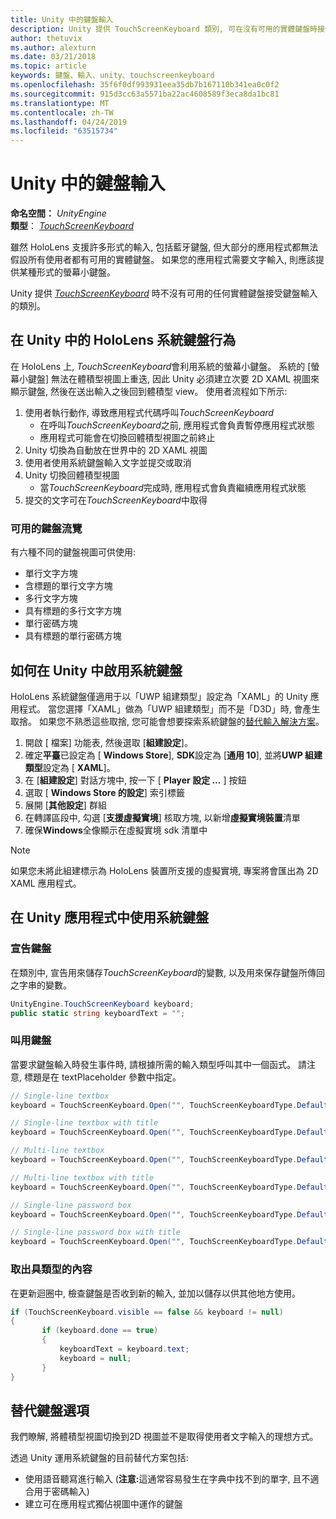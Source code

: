 ```yaml
---
title: Unity 中的鍵盤輸入
description: Unity 提供 TouchScreenKeyboard 類別, 可在沒有可用的實體鍵盤時接受鍵盤輸入。
author: thetuvix
ms.author: alexturn
ms.date: 03/21/2018
ms.topic: article
keywords: 鍵盤、輸入、unity、touchscreenkeyboard
ms.openlocfilehash: 35f6f0df993931eea35db7b167110b341ea0c0f2
ms.sourcegitcommit: 915d3cc63a5571ba22ac4608589f3eca8da1bc81
ms.translationtype: MT
ms.contentlocale: zh-TW
ms.lasthandoff: 04/24/2019
ms.locfileid: "63515734"
---
```

# <a name="keyboard-input-in-unity"></a>Unity 中的鍵盤輸入

**命名空間：**  *UnityEngine*<br>
 **類型**： *[TouchScreenKeyboard](http://docs.unity3d.com/ScriptReference/TouchScreenKeyboard.html)*

雖然 HoloLens 支援許多形式的輸入, 包括藍牙鍵盤, 但大部分的應用程式都無法假設所有使用者都有可用的實體鍵盤。 如果您的應用程式需要文字輸入, 則應該提供某種形式的螢幕小鍵盤。

Unity 提供 *[TouchScreenKeyboard](http://docs.unity3d.com/ScriptReference/TouchScreenKeyboard.html)* 時不沒有可用的任何實體鍵盤接受鍵盤輸入的類別。

## <a name="hololens-system-keyboard-behavior-in-unity"></a>在 Unity 中的 HoloLens 系統鍵盤行為

在 HoloLens 上, *TouchScreenKeyboard*會利用系統的螢幕小鍵盤。 系統的 [螢幕小鍵盤] 無法在體積型視圖上重迭, 因此 Unity 必須建立次要 2D XAML 視圖來顯示鍵盤, 然後在送出輸入之後回到體積型 view。 使用者流程如下所示:
1. 使用者執行動作, 導致應用程式代碼呼叫*TouchScreenKeyboard*
    * 在呼叫*TouchScreenKeyboard*之前, 應用程式會負責暫停應用程式狀態
    * 應用程式可能會在切換回體積型視圖之前終止
2. Unity 切換為自動放在世界中的 2D XAML 視圖
3. 使用者使用系統鍵盤輸入文字並提交或取消
4. Unity 切換回體積型視圖
    * 當*TouchScreenKeyboard*完成時, 應用程式會負責繼續應用程式狀態
5. 提交的文字可在*TouchScreenKeyboard*中取得

### <a name="available-keyboard-views"></a>可用的鍵盤流覽

有六種不同的鍵盤視圖可供使用:
* 單行文字方塊
* 含標題的單行文字方塊
* 多行文字方塊
* 具有標題的多行文字方塊
* 單行密碼方塊
* 具有標題的單行密碼方塊

## <a name="how-to-enable-the-system-keyboard-in-unity"></a>如何在 Unity 中啟用系統鍵盤

HoloLens 系統鍵盤僅適用于以「UWP 組建類型」設定為「XAML」的 Unity 應用程式。 當您選擇「XAML」做為「UWP 組建類型」而不是「D3D」時, 會產生取捨。 如果您不熟悉這些取捨, 您可能會想要探索系統鍵盤的[替代輸入解決方案](#alternative-keyboard-options)。
1. 開啟 [ 檔案] 功能表, 然後選取 [**組建設定**]。
2. 確定**平臺**已設定為 [ **Windows Store**], **SDK**設定為 [**通用 10**], 並將**UWP 組建類型**設定為 [ **XAML**]。
3. 在 [**組建設定**] 對話方塊中, 按一下 [ **Player 設定 ...** ] 按鈕
4. 選取 [ **Windows Store 的設定**] 索引標籤
5. 展開 [**其他設定**] 群組
6. 在轉譯區段中, 勾選 [**支援虛擬實境**] 核取方塊, 以新增**虛擬實境裝置**清單
7. 確保**Windows**全像顯示在虛擬實境 sdk 清單中

>[!NOTE]
>如果您未將此組建標示為 HoloLens 裝置所支援的虛擬實境, 專案將會匯出為 2D XAML 應用程式。

## <a name="using-the-system-keyboard-in-your-unity-app"></a>在 Unity 應用程式中使用系統鍵盤

### <a name="declare-the-keyboard"></a>宣告鍵盤

在類別中, 宣告用來儲存*TouchScreenKeyboard*的變數, 以及用來保存鍵盤所傳回之字串的變數。

```cs
UnityEngine.TouchScreenKeyboard keyboard;
public static string keyboardText = "";
```

### <a name="invoke-the-keyboard"></a>叫用鍵盤

當要求鍵盤輸入時發生事件時, 請根據所需的輸入類型呼叫其中一個函式。 請注意, 標題是在 textPlaceholder 參數中指定。

```cs
// Single-line textbox
keyboard = TouchScreenKeyboard.Open("", TouchScreenKeyboardType.Default, false, false, false, false);

// Single-line textbox with title
keyboard = TouchScreenKeyboard.Open("", TouchScreenKeyboardType.Default, false, false, false, false, "Single-line title");

// Multi-line textbox
keyboard = TouchScreenKeyboard.Open("", TouchScreenKeyboardType.Default, false, true, false, false);

// Multi-line textbox with title
keyboard = TouchScreenKeyboard.Open("", TouchScreenKeyboardType.Default, false, true, false, false, "Multi-line Title");

// Single-line password box
keyboard = TouchScreenKeyboard.Open("", TouchScreenKeyboardType.Default, false, false, true, false);

// Single-line password box with title
keyboard = TouchScreenKeyboard.Open("", TouchScreenKeyboardType.Default, false, false, true, false, "Secure Single-line Title");
```

### <a name="retrieve-typed-contents"></a>取出具類型的內容

在更新迴圈中, 檢查鍵盤是否收到新的輸入, 並加以儲存以供其他地方使用。

```cs
if (TouchScreenKeyboard.visible == false && keyboard != null)
{
       if (keyboard.done == true)
       {
           keyboardText = keyboard.text;
           keyboard = null;
       }
}
```

## <a name="alternative-keyboard-options"></a>替代鍵盤選項

我們瞭解, 將體積型視圖切換到2D 視圖並不是取得使用者文字輸入的理想方式。

透過 Unity 運用系統鍵盤的目前替代方案包括:
* 使用語音聽寫進行輸入 (<b>注意:</b>這通常容易發生在字典中找不到的單字, 且不適合用于密碼輸入)
* 建立可在應用程式獨佔視圖中運作的鍵盤
